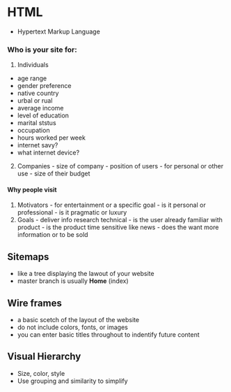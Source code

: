 # HTML
- Hypertext Markup Language

### Who is your site for:
1. Individuals
  - age range
  - gender preference
  - native country
  - urbal or rual
  - average income
  - level of education
  - marital ststus
  - occupation
  - hours worked per week
  - internet savy?
  - what internet device?
  
  2. Companies
    - size of company
    - position of users
    - for personal or other use
    - size of their budget
  
  #### Why people visit
  1. Motivators
    - for entertainment or a specific goal
    - is it personal or professional
    - is it pragmatic or luxury
  2. Goals
    - deliver info research technical
    - is the user already familiar with product
    - is the product time sensitive like news
    - does the want more information or to be sold
    
## Sitemaps
  - like a tree displaying the lawout of your website
  - master branch is usually **Home** (index)
  
## Wire frames
  - a basic scetch of the layout of the website
  - do not include colors, fonts, or images
  - you can enter basic titles throughout to indentify future content
    
## Visual Hierarchy
  - Size, color, style
  - Use grouping and similarity to simplify
  

    
